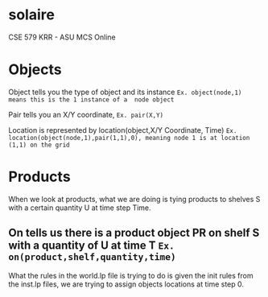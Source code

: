 # solaire
CSE 579 KRR - ASU MCS Online

# Objects

Object tells you the type of object and its instance 
```Ex. object(node,1) means this is the 1 instance of a  node object```

Pair tells you an X/Y coordinate,
```Ex. pair(X,Y)```

Location is represented by location(object,X/Y Coordinate, Time)
```Ex. location(object(node,1),pair(1,1),0), meaning node 1 is at location (1,1) on the grid```

# Products
When we look at products, what we are doing is tying products to shelves S with a certain quantity U at time step Time. 

On tells us there is a product object PR on shelf S with a quantity of U at time T
```Ex. on(product,shelf,quantity,time)```
------------------------------------------------------------------------------------------------------------

What the rules in the world.lp file is trying to do is given the init rules from the inst.lp files, we are trying to assign objects locations at time step 0.




